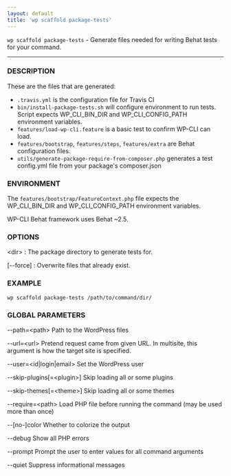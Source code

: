 ```yaml
---
layout: default
title: 'wp scaffold package-tests'
---
```


`wp scaffold package-tests` - Generate files needed for writing Behat tests for your command.

<hr />

### DESCRIPTION

These are the files that are generated:

* `.travis.yml` is the configuration file for Travis CI
* `bin/install-package-tests.sh` will configure environment to run tests. Script expects WP_CLI_BIN_DIR and WP_CLI_CONFIG_PATH environment variables.
* `features/load-wp-cli.feature` is a basic test to confirm WP-CLI can load.
* `features/bootstrap`, `features/steps`, `features/extra` are Behat configuration files.
* `utils/generate-package-require-from-composer.php` generates a test config.yml file from your package's composer.json

### ENVIRONMENT

The `features/bootstrap/FeatureContext.php` file expects the WP_CLI_BIN_DIR and WP_CLI_CONFIG_PATH environment variables.

WP-CLI Behat framework uses Behat ~2.5.

### OPTIONS

&lt;dir&gt;
: The package directory to generate tests for.

[\--force]
: Overwrite files that already exist.

### EXAMPLE

    wp scaffold package-tests /path/to/command/dir/

### GLOBAL PARAMETERS

  \--path=&lt;path&gt;
      Path to the WordPress files

  \--url=&lt;url&gt;
      Pretend request came from given URL. In multisite, this argument is how the target site is specified.

  \--user=&lt;id|login|email&gt;
      Set the WordPress user

  \--skip-plugins[=&lt;plugin&gt;]
      Skip loading all or some plugins

  \--skip-themes[=&lt;theme&gt;]
      Skip loading all or some themes

  \--require=&lt;path&gt;
      Load PHP file before running the command (may be used more than once)

  \--[no-]color
      Whether to colorize the output

  \--debug
      Show all PHP errors

  \--prompt
      Prompt the user to enter values for all command arguments

  \--quiet
      Suppress informational messages



